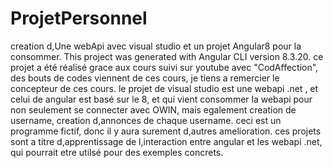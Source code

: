 # ProjetPersonnel
creation d,Une webApi avec visual studio et un projet Angular8 pour la consommer. This project was generated with Angular CLI version 8.3.20. 
ce projet a été réalisé grace aux cours suivi sur youtube avec "CodAffection", des bouts de codes viennent de ces cours, je tiens a remercier 
le concepteur de ces cours. le projet de visual studio est une webapi .net , et celui de angular est basé sur le 8, et qui vient consommer la webapi 
pour non seulement se connecter avec OWIN, mais egalement creation de username, creation d,annonces de chaque username. ceci est un programme fictif, 
donc il y aura surement d,autres amelioration. ces projets sont a titre d,apprentissage de l,interaction entre angular et les webapi .net, 
qui pourrait etre utilsé pour des exemples concrets.
